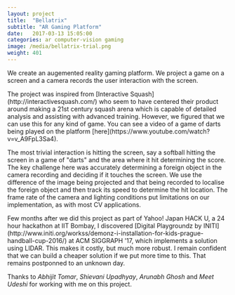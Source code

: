 ```yaml
---
layout: project
title:  "Bellatrix"
subtitle: "AR Gaming Platform"
date:   2017-03-13 15:05:00
categories: ar computer-vision gaming
image: /media/bellatrix-trial.png
weight: 401
---
```


<p>We create an augemented reality gaming platform. We project a game on a screen and a camera records the user interaction with the screen.</p>
<!--break-->
<p>The project was inspired from [Interactive Squash](http://interactivesquash.com/) who seem to have centered their product around making a 21st century squash arena which is capable of detailed analysis and assisting with advanced training. However, we figured that we can use this for any kind of game. You can see a video of a game of darts being played on the platform [here](https://www.youtube.com/watch?v=v_A9FpL3Sa4).</p>
<p>The most trivial interaction is hitting the screen, say a softball hitting the screen in a game of "darts" and the area where it hit determining the score. The key challenge here was accurately determining a foreign object in the camera recording and deciding if it touches the screen. We use the difference of the image being projected and that being recorded to localise the foreign object and then track its speed to determine the hit location. The frame rate of the camera and lighting conditions put limitations on our implementation, as with most CV applications.</p>
<p>Few months after we did this project as part of Yahoo! Japan HACK U, a 24 hour hackathon at IIT Bombay, I discovered [Digital Playgroundz by INITI](http://www.initi.org/workss/demonz-i-installation-for-kids-prague-handball-cup-2016/) at ACM SIGGRAPH '17, which implements a solution using LIDAR. This makes it costly, but much more robust. I remain confident that we can build a cheaper solution if we put more time to this. That remains postponned to an unknown day.</p>
<p>Thanks to <em>Abhijit Tomar</em>, <em>Shievani Upadhyay</em>, <em>Arunabh Ghosh</em> and <em>Meet Udeshi</em> for working with me on this project.</p>

